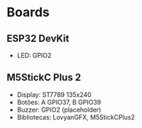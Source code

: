 # Boards

## ESP32 DevKit
- LED: GPIO2

## M5StickC Plus 2
- Display: ST7789 135x240
- Botões: A GPIO37, B GPIO39
- Buzzer: GPIO2 (placeholder)
- Bibliotecas: LovyanGFX, M5StickCPlus2


